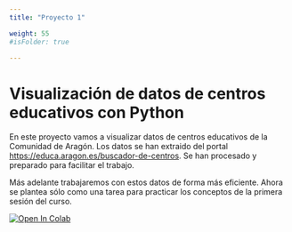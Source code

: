 ```yaml
---
title: "Proyecto 1"

weight: 55
#isFolder: true

---
```


# Visualización de datos de centros educativos con Python

En este proyecto vamos a visualizar datos de centros educativos de la Comunidad de Aragón. Los datos se han extraido del portal https://educa.aragon.es/buscador-de-centros. Se han procesado y preparado para facilitar el trabajo.

Más adelante trabajaremos con estos datos de forma más eficiente. Ahora se plantea sólo como una tarea para practicar los conceptos de la primera sesión del curso.
 
<a target="_blank" href="https://colab.research.google.com/github/lmorillas/curso-python-iot/blob/main/notebooks/proyecto1.ipynb">
  <img src="https://colab.research.google.com/assets/colab-badge.svg" alt="Open In Colab"/>
</a>